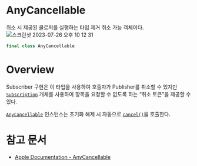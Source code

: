 # ****AnyCancellable****

취소 시 제공된 클로저를 실행하는 타입 제거 취소 가능 객체이다.
![스크린샷 2023-07-26 오후 10 12 31](https://github.com/jsa0224/somdokki-study/assets/94514250/b6242239-cc55-489f-8fb0-c79151493730)

```swift
final class AnyCancellable
```

# Overview

Subscriber 구현은 이 타입을 사용하여 호출자가 Publisher를 취소할 수 있지만 [`Subscription`](https://developer.apple.com/documentation/combine/subscription) 개체를 사용하여 항목을 요청할 수 없도록 하는 “취소 토큰”을 제공할 수 있다. 

[`AnyCancellable`](https://developer.apple.com/documentation/combine/anycancellable) 인스턴스는 초기화 해제 시 자동으로 [`cancel()`](https://developer.apple.com/documentation/combine/cancellable/cancel())을 호출한다. 

# 참고 문서
- [Apple Documentation - AnyCancellable](https://developer.apple.com/documentation/combine/anycancellable)
